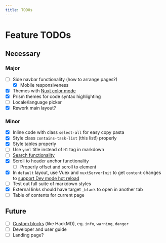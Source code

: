 ```yaml
---
title: TODOs
---
```


# Feature TODOs

## Necessary

### Major

- [ ] Side navbar functionality (how to arrange pages?)
  - [x] Mobile responsiveness
- [x] Themes with [Nuxt color mode](https://nuxtjs.org/blog/going-dark-with-nuxtjs-color-mode/)
- [x] Prism themes for code syntax highlighting
- [ ] Locale/language picker
- [x] Rework main layout?

### Minor

- [x] Inline code with class `select-all` for easy copy pasta
- [x] Style class `contains-task-list` (this list!) properly
- [x] Style tables properly
- [ ] Use `yaml` title instead of `H1` tag in markdown
- [ ] [Search functionality](https://content.nuxtjs.org/examples#search)
- [x] Scroll to header anchor functionality
  - [ ] Properly offset and scroll to element
- [x] In `default` layout, use Vuex and `nuxtServerInit` to get `content` changes to [support Dev mode hot reload](https://content.nuxtjs.org/advanced#handling-hot-reload)
- [ ] Test out full suite of markdown styles
- [x] External links should have target `_blank` to open in another tab
- [ ] Table of contents for current page

## Future

- [ ] [Custom blocks](https://content.nuxtjs.org/configuration#markdownremarkplugins) (like HackMD), eg. `info`, `warning`, `danger`
- [ ] Developer and user guide
- [ ] Landing page?
